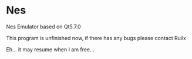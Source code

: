 # Nes

Nes Emulator based on Qt5.7.0

This program is unfinished now, if there has any bugs please contact Ruilx

Eh... it may resume when I am free...
